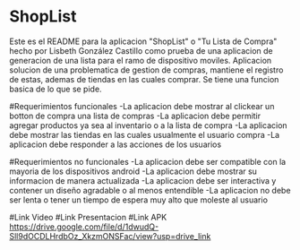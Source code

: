 # ShopList
Este es el README para la aplicacion "ShopList" o "Tu Lista de Compra" hecho por Lisbeth González Castillo como prueba de una aplicacion de generacion de una lista para el ramo de dispositivo moviles.
Aplicacion solucion de una problematica de gestion de compras, mantiene el registro de estas, ademas de tiendas en las cuales comprar. Se tiene una funcion basica de lo que se pide.

#Requerimientos funcionales
-La aplicacion debe mostrar al clickear un botton de compra una lista de compras
-La aplicacion debe permitir agregar productos ya sea al inventario o a la lista de compra
-La aplicacion debe mostrar las tiendas en las cuales usualmente el usuario compra
-La aplicacion debe responder a las acciones de los usuarios

#Requerimientos no funcionales
-La aplicacion debe ser compatible con la mayoria de los dispositivos android
-La aplicacion debe mostrar su informacion de manera actualizada
-La aplicacion debe ser interactiva y contener un diseño agradable o al menos entendible
-La aplicacion no debe ser lenta o tener un tiempo de espera muy alto que moleste al usuario

#Link Video
#Link Presentacion
#Link APK 
https://drive.google.com/file/d/1dwudQ-Sll9dOCDLHrdbOz_XkzmONSFac/view?usp=drive_link
